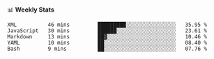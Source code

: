 📊 **Weekly Stats** 
<!--START_SECTION:waka-->
```text
XML          46 mins         █████████░░░░░░░░░░░░░░░░   35.95 % 
JavaScript   30 mins         ██████░░░░░░░░░░░░░░░░░░░   23.61 % 
Markdown     13 mins         ██▓░░░░░░░░░░░░░░░░░░░░░░   10.46 % 
YAML         10 mins         ██░░░░░░░░░░░░░░░░░░░░░░░   08.40 % 
Bash         9 mins          ██░░░░░░░░░░░░░░░░░░░░░░░   07.76 % 
```
<!--END_SECTION:waka-->

<!--
**klieber/klieber** is a ✨ _special_ ✨ repository because its `README.md` (this file) appears on your GitHub profile.

Here are some ideas to get you started:

- 🔭 I’m currently working on ...
- 🌱 I’m currently learning ...
- 👯 I’m looking to collaborate on ...
- 🤔 I’m looking for help with ...
- 💬 Ask me about ...
- 📫 How to reach me: ...
- 😄 Pronouns: ...
- ⚡ Fun fact: ...
-->
